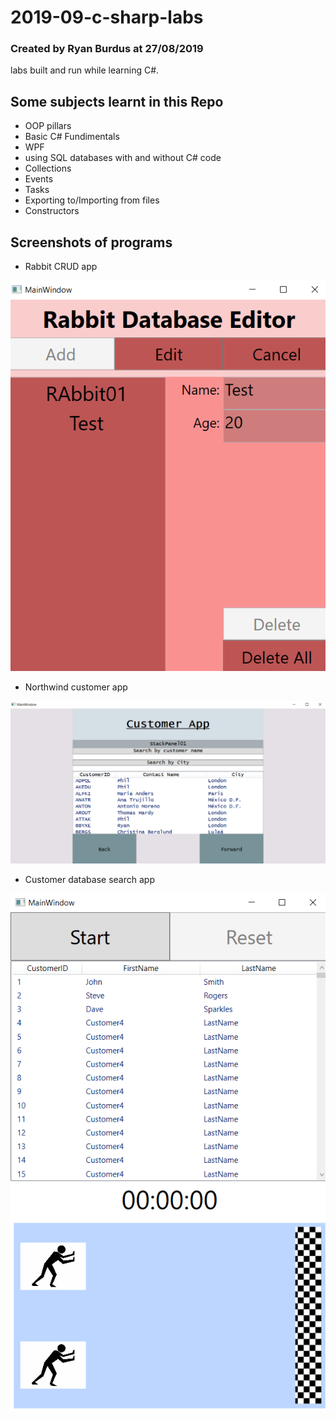 # 2019-09-c-sharp-labs
### Created by Ryan Burdus at 27/08/2019
labs built and run while learning C#. 

## Some subjects learnt in this Repo
- OOP pillars
- Basic C# Fundimentals
- WPF
- using SQL databases with and without C# code 
- Collections
- Events 
- Tasks
- Exporting to/Importing from files
- Constructors

## Screenshots of programs 

- Rabbit CRUD app

![alt text](https://github.com/Ryan-Paul-Burdus/2019-09-c-sharp-labs/blob/master/Screenshots/Rabbit%20CRUD.png "Rabbit CRUD app")

- Northwind customer app 

![alt text](https://github.com/Ryan-Paul-Burdus/2019-09-c-sharp-labs/blob/master/Screenshots/northwindustomer%20app.png "Northwind customer app")

- Customer database search app

![alt text](https://github.com/Ryan-Paul-Burdus/2019-09-c-sharp-labs/blob/master/Screenshots/Customer%20database%20app.png "Customer Database app")
